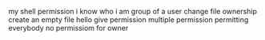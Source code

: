 my shell permission
i know who i am
group of a user
change file ownership
create an empty file hello
give permission
multiple permission
permitting everybody
no permissiom for owner
